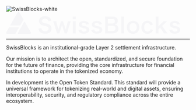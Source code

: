 
![SwissBlocks-white](https://github.com/user-attachments/assets/0d96b8ea-8580-4074-a0ee-e01f821db7b0)<svg width="480" height="60" viewBox="0 0 480 60" fill="none" xmlns="http://www.w3.org/2000/svg">
<path fill-rule="evenodd" clip-rule="evenodd" d="M31.3537 1.53648C32.5307 -0.512159 35.4693 -0.512158 36.6463 1.53648L47.3811 20.2198C47.6549 20.6962 47.6549 21.2835 47.3811 21.7599L39.2306 35.9456C38.7753 36.738 37.9348 37.226 37.0253 37.226H12.614C11.8293 37.226 11.3391 36.3708 11.7319 35.6871L31.3537 1.53648ZM9.13007 41.8781C8.53889 41.8781 7.99256 42.1953 7.69663 42.7103L0.415153 55.3834C-0.763299 57.4344 0.707353 60 3.0615 60H24.3076C24.9897 60 25.6201 59.634 25.9615 59.0397L34.7168 43.8017C35.2078 42.9471 34.595 41.8781 33.6141 41.8781H9.13007ZM33.204 60C32.2295 60 31.616 58.9436 32.0942 58.089L49.4967 26.9925C49.8839 26.3007 50.8717 26.295 51.2667 26.9824L67.5848 55.3834C68.7633 57.4344 67.2926 60 64.9385 60H33.204Z" fill="#F5F5F7"/>
<path d="M88.61 45.182L96.962 44.312C97.194 46.922 97.542 48.082 98.586 49.416C100.268 51.62 103.284 52.838 107.054 52.838C112.854 52.838 116.334 50.228 116.334 45.878C116.334 43.5 115.232 41.528 113.434 40.542C111.694 39.614 111.346 39.556 103.342 37.7C98.992 36.714 96.672 35.786 94.584 34.162C91.626 31.842 90.118 28.652 90.118 24.766C90.118 16.704 96.614 11.484 106.59 11.484C113.202 11.484 118.19 13.514 121.032 17.342C122.482 19.256 123.178 20.996 123.874 24.07L115.58 25.056C115.232 23.084 114.826 22.098 113.84 20.938C112.332 19.14 109.78 18.154 106.59 18.154C101.544 18.154 98.122 20.706 98.122 24.476C98.122 26.912 99.398 28.594 102.066 29.754C103.342 30.276 103.806 30.392 110.244 31.842C114.826 32.828 117.61 33.93 119.698 35.38C123.004 37.816 124.512 41.006 124.512 45.356C124.512 49.474 123.236 52.838 120.858 55.216C117.784 58.174 113.202 59.624 106.996 59.624C102.24 59.624 97.6 58.464 94.816 56.608C92.496 55.042 90.814 52.838 89.712 49.996C89.19 48.662 88.958 47.56 88.61 45.182ZM167.075 58.696H160.347C160.115 57.304 159.593 55.448 158.897 53.186L154.431 39.498C154.315 39.266 153.967 37.99 153.329 35.612C153.039 36.656 152.343 39.034 152.169 39.614L147.703 53.186C147.065 55.158 146.427 57.478 146.195 58.696H139.467C139.119 57.014 138.887 56.144 137.959 53.186L131.579 32.596C130.767 29.928 129.955 27.55 129.143 25.404H137.727C137.843 27.086 138.365 30.044 139.003 32.306L142.193 43.616C142.425 44.37 142.773 45.994 143.237 48.256C143.353 47.676 144.339 44.254 144.571 43.558L148.747 30.914C149.327 29.232 150.023 26.564 150.197 25.404H156.403C156.577 26.506 157.331 29.232 157.853 30.914L162.145 44.08C162.319 44.602 162.609 45.704 162.957 46.922C163.131 47.676 163.189 47.734 163.305 48.256C163.421 47.792 163.421 47.792 163.595 46.98C163.769 46.168 164.175 44.312 164.291 43.906L167.539 32.306C168.235 29.812 168.699 27.26 168.815 25.404H177.341C176.587 27.318 176.471 27.782 174.963 32.596L168.525 53.186C167.655 55.97 167.365 57.072 167.075 58.696ZM182.654 12.528H191.18V19.894H182.654V12.528ZM182.654 25.404H191.122C190.832 27.55 190.716 29.464 190.716 33.002V51.098C190.716 54.288 190.832 56.26 191.122 58.696H182.654C183.002 56.086 183.118 54.056 183.118 51.156V32.944C183.118 29.754 183.002 27.782 182.654 25.404ZM198.11 49.242L206.056 48.256C207.042 52.2 209.188 53.766 213.712 53.766C218.004 53.766 220.672 52.084 220.672 49.358C220.672 48.198 220.092 47.096 219.164 46.458C218.062 45.704 217.714 45.646 213.074 44.602C208.492 43.616 206.694 43.036 204.722 42.108C201.416 40.542 199.618 37.758 199.618 34.394C199.618 32.364 200.256 30.45 201.416 29C203.794 25.984 207.738 24.476 213.016 24.476C217.772 24.476 221.542 25.636 223.92 27.84C225.428 29.29 226.24 30.74 227.052 33.582L219.396 34.568C218.758 31.378 216.786 29.986 213.016 29.986C209.42 29.986 206.984 31.61 206.984 34.046C206.984 35.148 207.622 36.134 208.782 36.772C210.058 37.41 211.276 37.758 214.582 38.512C220.498 39.788 222.876 40.6 224.79 42.05C227.052 43.674 228.154 46.052 228.154 49.242C228.154 51.62 227.052 54.172 225.312 55.796C222.644 58.29 218.584 59.566 213.306 59.566C207.332 59.566 202.866 57.768 200.372 54.404C199.328 53.012 198.806 51.852 198.11 49.242ZM233.651 49.242L241.597 48.256C242.583 52.2 244.729 53.766 249.253 53.766C253.545 53.766 256.213 52.084 256.213 49.358C256.213 48.198 255.633 47.096 254.705 46.458C253.603 45.704 253.255 45.646 248.615 44.602C244.033 43.616 242.235 43.036 240.263 42.108C236.957 40.542 235.159 37.758 235.159 34.394C235.159 32.364 235.797 30.45 236.957 29C239.335 25.984 243.279 24.476 248.557 24.476C253.313 24.476 257.083 25.636 259.461 27.84C260.969 29.29 261.781 30.74 262.593 33.582L254.937 34.568C254.299 31.378 252.327 29.986 248.557 29.986C244.961 29.986 242.525 31.61 242.525 34.046C242.525 35.148 243.163 36.134 244.323 36.772C245.599 37.41 246.817 37.758 250.123 38.512C256.039 39.788 258.417 40.6 260.331 42.05C262.593 43.674 263.695 46.052 263.695 49.242C263.695 51.62 262.593 54.172 260.853 55.796C258.185 58.29 254.125 59.566 248.847 59.566C242.873 59.566 238.407 57.768 235.913 54.404C234.869 53.012 234.347 51.852 233.651 49.242ZM292.856 58.696H278.588C275.224 58.696 273.542 58.754 271.164 58.87C271.57 56.434 271.686 54.752 271.686 51.04V19.546C271.686 16.878 271.512 14.79 271.222 12.412C273.658 12.528 274.586 12.528 278.53 12.528H292.218C301.208 12.528 306.254 16.588 306.254 23.838C306.254 27.376 305.21 29.986 303.006 32.016C301.73 33.234 300.686 33.756 298.424 34.452C301.382 35.09 302.716 35.67 304.282 37.12C306.66 39.324 307.878 42.224 307.878 45.994C307.878 54.114 302.484 58.696 292.856 58.696ZM279.342 31.436H291.406C295.814 31.436 298.424 29.058 298.424 25.114C298.424 23.258 297.844 21.692 296.916 20.822C295.64 19.662 293.668 19.024 291.348 19.024H279.342V31.436ZM279.342 37.874V52.142H291.812C296.974 52.142 299.874 49.59 299.874 44.892C299.874 42.572 299.294 41.006 298.018 39.846C296.568 38.57 294.364 37.874 291.696 37.874H279.342ZM315.529 12.528H323.939C323.649 14.79 323.533 16.646 323.533 20.126V51.156C323.533 54.23 323.649 56.144 323.939 58.696H315.529C315.819 56.202 315.935 54.52 315.935 51.156V20.068C315.935 16.588 315.819 14.732 315.529 12.528ZM348.385 59.798C337.771 59.798 331.043 52.954 331.043 42.108C331.043 31.32 337.771 24.418 348.327 24.418C358.825 24.418 365.495 31.262 365.495 41.992C365.495 52.722 358.709 59.798 348.385 59.798ZM348.327 30.45C342.237 30.45 338.525 34.858 338.525 42.108C338.525 49.242 342.237 53.65 348.269 53.65C354.301 53.65 358.013 49.3 358.013 42.224C358.013 34.742 354.475 30.45 348.327 30.45ZM402.668 34.858L395.592 36.54C394.954 34.742 394.548 33.93 393.794 33.002C392.402 31.262 390.372 30.334 387.82 30.334C382.136 30.334 378.598 34.8 378.598 41.992C378.598 49.242 382.194 53.708 388.052 53.708C390.952 53.708 393.272 52.548 394.722 50.46C395.244 49.648 395.534 49.01 395.882 47.56L403.074 49.01C402.262 51.33 401.682 52.548 400.638 53.94C397.854 57.768 393.388 59.798 387.878 59.798C377.67 59.798 371.058 52.896 371.058 42.166C371.058 36.714 372.798 32.016 375.988 28.768C378.83 25.868 382.89 24.36 387.646 24.36C393.33 24.36 397.854 26.564 400.638 30.624C401.392 31.784 401.856 32.712 402.668 34.858ZM409.976 12.528H418.154C417.864 14.732 417.748 16.762 417.748 20.126V39.208L426.448 30.566C429.116 28.014 430.102 26.854 431.03 25.404H441.876C438.57 28.362 438.57 28.362 436.076 30.74L427.84 38.57L437.642 51.968C441.586 57.362 441.586 57.362 442.92 58.696H432.596C431.9 56.84 431.204 55.68 428.768 52.142L422.504 42.978L417.748 47.502V51.272C417.748 55.042 417.806 56.434 418.154 58.696H409.976C410.266 56.318 410.382 54.346 410.382 51.156V20.126C410.382 16.646 410.266 14.732 409.976 12.528ZM447.406 49.242L455.352 48.256C456.338 52.2 458.484 53.766 463.008 53.766C467.3 53.766 469.968 52.084 469.968 49.358C469.968 48.198 469.388 47.096 468.46 46.458C467.358 45.704 467.01 45.646 462.37 44.602C457.788 43.616 455.99 43.036 454.018 42.108C450.712 40.542 448.914 37.758 448.914 34.394C448.914 32.364 449.552 30.45 450.712 29C453.09 25.984 457.034 24.476 462.312 24.476C467.068 24.476 470.838 25.636 473.216 27.84C474.724 29.29 475.536 30.74 476.348 33.582L468.692 34.568C468.054 31.378 466.082 29.986 462.312 29.986C458.716 29.986 456.28 31.61 456.28 34.046C456.28 35.148 456.918 36.134 458.078 36.772C459.354 37.41 460.572 37.758 463.878 38.512C469.794 39.788 472.172 40.6 474.086 42.05C476.348 43.674 477.45 46.052 477.45 49.242C477.45 51.62 476.348 54.172 474.608 55.796C471.94 58.29 467.88 59.566 462.602 59.566C456.628 59.566 452.162 57.768 449.668 54.404C448.624 53.012 448.102 51.852 447.406 49.242Z" fill="#F5F5F7"/>
</svg>

-----

SwissBlocks is an institutional-grade Layer 2 settlement infrastructure. 

Our mission is to architect the open, standardized, and secure foundation for the future of finance, providing the core infrastructure for financial institutions to operate in the tokenized economy. 

In development is the Open Token Standard. This standard will provide a universal framework for tokenizing real-world and digital assets, ensuring interoperability, security, and regulatory compliance across the entire ecosystem.
